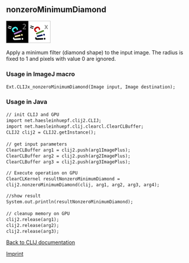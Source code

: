 ## nonzeroMinimumDiamond
![Image](images/mini_clij2_logo.png)![Image](images/mini_clijx_logo.png)

Apply a minimum filter (diamond shape) to the input image. The radius is fixed to 1 and pixels with value 0 are ignored.

### Usage in ImageJ macro
```
Ext.CLIJx_nonzeroMinimumDiamond(Image input, Image destination);
```


### Usage in Java
```
// init CLIJ and GPU
import net.haesleinhuepf.clij2.CLIJ;
import net.haesleinhuepf.clij.clearcl.ClearCLBuffer;
CLIJ2 clij2 = CLIJ2.getInstance();

// get input parameters
ClearCLBuffer arg1 = clij2.push(arg1ImagePlus);
ClearCLBuffer arg2 = clij2.push(arg2ImagePlus);
ClearCLBuffer arg3 = clij2.push(arg3ImagePlus);
```

```
// Execute operation on GPU
ClearCLKernel resultNonzeroMinimumDiamond = clij2.nonzeroMinimumDiamond(clij, arg1, arg2, arg3, arg4);
```

```
//show result
System.out.println(resultNonzeroMinimumDiamond);

// cleanup memory on GPU
clij2.release(arg1);
clij2.release(arg2);
clij2.release(arg3);
```


[Back to CLIJ documentation](https://clij.github.io/)

[Imprint](https://clij.github.io/imprint)

